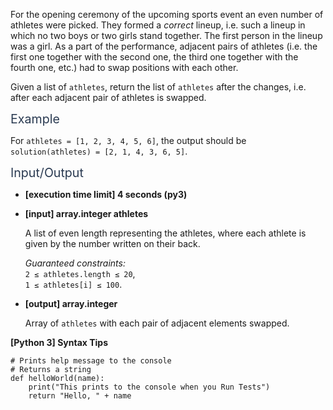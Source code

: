 <p>For the opening ceremony of the upcoming sports event an even number of athletes were picked. They formed a <em>correct</em> lineup, i.e. such a lineup in which no two boys or two girls stand together. The first person in the lineup was a girl. As a part of the performance, adjacent pairs of athletes (i.e. the first one together with the second one, the third one together with the fourth one, etc.) had to swap positions with each other.</p>
<p>Given a list of <code>athletes</code>, return the list of <code>athletes</code> after the changes, i.e. after each adjacent pair of athletes is swapped.</p>
<p><span class="markdown--header" style="color:#2b3b52;font-size:1.4em">Example</span></p>
<p>For <code>athletes = [1, 2, 3, 4, 5, 6]</code>, the output should be<br />
<code>solution(athletes) = [2, 1, 4, 3, 6, 5]</code>.</p>
<p><span class="markdown--header" style="color:#2b3b52;font-size:1.4em">Input/Output</span></p>
<ul>
<li>
<p><strong>[execution time limit] 4 seconds (py3)</strong></p>
</li>
<li>
<p><strong>[input] array.integer athletes</strong></p>
<p>A list of even length representing the athletes, where each athlete is given by the number written on their back.</p>
<p><em>Guaranteed constraints:</em><br />
<code>2 ≤ athletes.length ≤ 20</code>,<br />
<code>1 ≤ athletes[i] ≤ 100</code>.</p>
</li>
<li>
<p><strong>[output] array.integer</strong></p>
<p>Array of <code>athletes</code> with each pair of adjacent elements swapped.</p>
</li>
</ul>
<p><strong>[Python 3] Syntax Tips</strong></p>
<pre><code class="language-python"><span class="hljs-comment"># Prints help message to the console</span>
<span class="hljs-comment"># Returns a string</span>
<span class="hljs-keyword">def</span> <span class="hljs-title function_">helloWorld</span>(<span class="hljs-params">name</span>):
    <span class="hljs-built_in">print</span>(<span class="hljs-string">"This prints to the console when you Run Tests"</span>)
    <span class="hljs-keyword">return</span> <span class="hljs-string">"Hello, "</span> + name

</code></pre>
